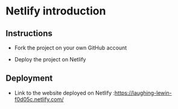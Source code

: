 # Netlify introduction

## Instructions

* Fork the project on your own GitHub account

* Deploy the project on Netlify

## Deployment

* Link to the website deployed on Netlify :https://laughing-lewin-f0d05c.netlify.com/

